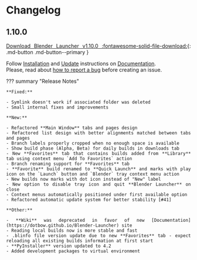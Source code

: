 <style>body {text-align: justify}</style>

# Changelog

## 1.10.0

[Download Blender Launcher v1.10.0 :fontawesome-solid-file-download:](https://github.com/DotBow/Blender-Launcher/releases/tag/v1.10.0){: .md-button .md-button--primary }

Follow [Installation](installation.md#installing-blender-launcher) and [Update](installation.md#updating-blender-launcher) instructions on [Documentation](https://dotbow.github.io/Blender-Launcher).<br>
Please, read about [how to report a bug](troubleshooting.md) before creating an issue.

??? summary "Release Notes"

    **Fixed:**

    - Symlink doesn't work if associated folder was deleted
    - Small internal fixes and improvements

    **New:**

    - Refactored **Main Window** tabs and pages design
    - Refactored list design with better alignments matched between tabs and pages
    - Branch labels properly cropped when no enough space is available
    - Show build phase (Alpha, Beta) for daily builds in downloads tab
    - New **Favorites** tab that contains builds added from **Library** tab using context menu `Add To Favorites` action
    - Branch renaming support for **Favorites** tab
    - **Favorite** build renamed to **Quick Launch** and marks with play icon on the `Launch` button and `Blender` tray context menu action
    - New builds now marks with dot icon instead of "New" label
    - New option to disable tray icon and quit **Blender Launcher** on close
    - Context menus automatically positioned under first available option
    - Refactored automatic update system for better stability [#41]

    **Other:**

    - **Wiki** was deprecated in favor of new [Documentation](https://dotbow.github.io/Blender-Launcher) site
    - Reading local builds now is more stable and fast
    - .blinfo file version update due to new **Favorites** tab - expect reloading all existing builds information at first start
    - **PyInstaller** version updated to 4.2
    - Added development packages to virtual environment
